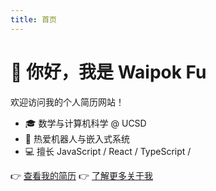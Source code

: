 ```yaml
---
title: 首页
---
```


# 👋 你好，我是 Waipok Fu

欢迎访问我的个人简历网站！

- 🎓 数学与计算机科学 @ UCSD
- 🤖 热爱机器人与嵌入式系统
- 💻 擅长 JavaScript / React / TypeScript /

👉 [查看我的简历](resume.md)
👉 [了解更多关于我](about.md)
